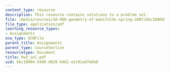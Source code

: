 ```yaml
---
content_type: resource
description: This resource contains solutions to a problem set.
file: /media/courses/18-966-geometry-of-manifolds-spring-2007/bbc160045496d82864b2e2c81ad7e0a8_hw3_sol.pdf
file_type: application/pdf
learning_resource_types:
- Assignments
ocw_type: OCWFile
parent_title: Assignments
parent_type: CourseSection
resourcetype: Document
title: hw3_sol.pdf
uid: bbc16004-5496-d828-64b2-e2c81ad7e0a8
---
```

